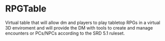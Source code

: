 # RPGTable
Virtual table that will allow dm and players to play tabletop RPGs in a virtual 3D enviroment and will provide the DM with tools to create and manage encounters or PCs/NPCs according to the SRD 5.1 ruleset. 
